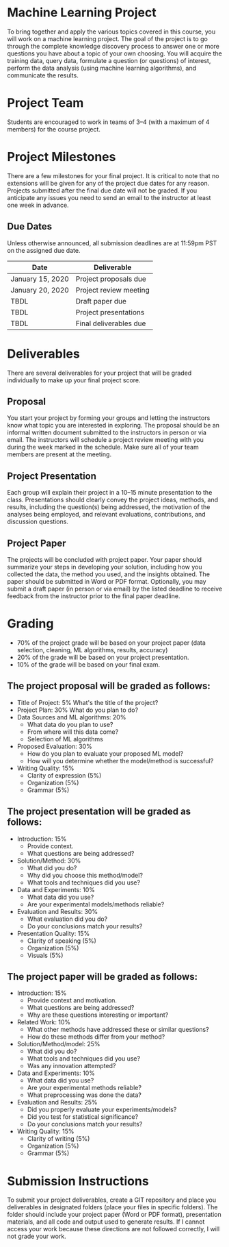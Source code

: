 # Machine Learning Project

To bring together and apply the various topics 
covered in this course, you will work on a machine 
learning project. The goal of the project is to go 
through the complete knowledge discovery process 
to answer one or more questions you have about a 
topic of your own choosing. You will acquire the 
training data, query data, formulate a question 
(or questions) of interest, perform the data analysis 
(using machine learning algorithms), and communicate 
the results.

# Project Team

Students are encouraged to work in teams of 3–4 
(with a maximum of 4 members) for the course project. 

# Project Milestones

There are a few milestones for your final project. 
It is critical to note that no extensions will be 
given for any of the project due dates for any reason. 
Projects submitted after the final due date will not 
be graded. If you anticipate any issues you need to 
send an email to the instructor at least one week in 
advance. 

## Due Dates
Unless otherwise announced, all submission 
deadlines are at 11:59pm PST on the assigned due date.


| Date                  | Deliverable            |
|-----------------------|------------------------|
| January 15, 2020      | Project proposals due  |
| January 20, 2020      | Project review meeting |
| TBDL                  | Draft paper due        | 
| TBDL                  | Project presentations  |
| TBDL                  | Final deliverables due |


# Deliverables

There are several deliverables for your project 
that will be graded individually to make up your 
final project score.

## Proposal

You start your project by forming your groups 
and letting the instructors know what topic you 
are interested in exploring. The proposal should 
be an informal written document submitted to the 
instructors in person or via email. The instructors 
will schedule a project review meeting with you 
during the week marked in the schedule. Make sure 
all of your team members are present at the meeting.

## Project Presentation

Each group will explain their project in a 10–15 
minute presentation to the class. Presentations 
should clearly convey the project ideas, methods, 
and results, including the question(s) being addressed, 
the motivation of the analyses being employed, and 
relevant evaluations, contributions, and discussion 
questions.

## Project Paper

The projects will be concluded with project paper. 
Your paper should summarize your steps in developing 
your solution, including how you collected the data, 
the method you used, and the insights obtained. The 
paper should be submitted in Word or PDF format. 
Optionally, you may submit a draft paper (in person 
or via email) by the listed deadline to receive feedback 
from the instructor prior to the final paper deadline.

# Grading

* 70% of the project grade will be based on your project paper
 (data selection, cleaning, ML algorithms, results, accuracy)
* 20% of the grade will be based on your project presentation. 
* 10% of the grade will be based on your final exam.

## The project proposal will be graded as follows:

* Title of Project:	5%	What's the title of the project?
* Project Plan:	30%	What do you plan to do?
* Data Sources and ML algorithms: 20%	
	* What data do you plan to use? 
	* From where will this data come? 
	* Selection of ML algorithms
* Proposed Evaluation: 30%	
	* How do you plan to evaluate your proposed ML model? 
	* How will you determine whether the model/method is successful?
* Writing Quality:	15%	
	* Clarity of expression (5%)
	* Organization (5%)
	* Grammar (5%)

## The project presentation will be graded as follows:

* Introduction:	15%	
	* Provide context. 
	* What questions are being addressed?
* Solution/Method:	30%	
	* What did you do? 
	* Why did you choose this method/model? 
	* What tools and techniques did you use?
* Data and Experiments:	10%	
	* What data did you use? 
	* Are your experimental models/methods reliable?
* Evaluation and Results:	30%	
	* What evaluation did you do? 
	* Do your conclusions match your results?
* Presentation Quality:	15%	
	* Clarity of speaking (5%) 
	* Organization (5%)
	* Visuals (5%)
              
              
## The project paper will be graded as follows:

* Introduction:	15%	
	* Provide context and motivation. 
	* What questions are being addressed? 
	* Why are these questions interesting or important?
* Related Work:	10%	
	* What other methods have addressed these or similar questions? 
	* How do these methods differ from your method?
* Solution/Method/model:	25%	
	* What did you do? 
	* What tools and techniques did you use? 
	* Was any innovation attempted?
* Data and Experiments:	10%	
	* What data did you use? 
	* Are your experimental methods reliable? 
	* What preprocessing was done the data?
* Evaluation and Results:	25%	
	* Did you properly evaluate your experiments/models? 
	* Did you test for statistical significance? 
	* Do your conclusions match your results?
* Writing Quality:	15%	
	* Clarity of writing (5%) 
	* Organization (5%) 
	* Grammar (5%)

# Submission Instructions
To submit your project deliverables, create a GIT repository 
and place you deliverables in designated folders (place your 
files in specific folders). The folder should include your project 
paper (Word or PDF format), presentation materials, and all code and 
output used to generate results. If I cannot access your work because 
these directions are not followed correctly, I will not grade your 
work. 

